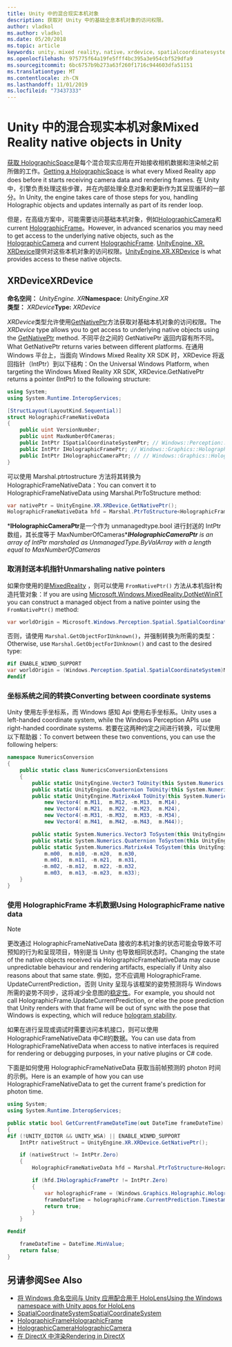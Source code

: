 ```yaml
---
title: Unity 中的混合现实本机对象
description: 获取对 Unity 中的基础全息本机对象的访问权限。
author: vladkol
ms.author: vladkol
ms.date: 05/20/2018
ms.topic: article
keywords: unity，mixed reality，native，xrdevice，spatialcoordinatesystem，holographicframe，holographiccamera，ispatialcoordinatesystem，iholographicframe，iholographiccamera，getnativeptr
ms.openlocfilehash: 975775f64a19fe5fff4bc395a3e954cbf529dfa9
ms.sourcegitcommit: 6bc6757b9b273a63f260f1716c944603dfa51151
ms.translationtype: MT
ms.contentlocale: zh-CN
ms.lasthandoff: 11/01/2019
ms.locfileid: "73437333"
---
```

# <a name="mixed-reality-native-objects-in-unity"></a><span data-ttu-id="802ad-104">Unity 中的混合现实本机对象</span><span class="sxs-lookup"><span data-stu-id="802ad-104">Mixed Reality native objects in Unity</span></span>

<span data-ttu-id="802ad-105">[获取 HolographicSpace](getting-a-holographicspace.md)是每个混合现实应用在开始接收相机数据和渲染帧之前所做的工作。</span><span class="sxs-lookup"><span data-stu-id="802ad-105">[Getting a HolographicSpace](getting-a-holographicspace.md) is what every Mixed Reality app does before it starts receiving camera data and rendering frames.</span></span> <span data-ttu-id="802ad-106">在 Unity 中，引擎负责处理这些步骤，并在内部处理全息对象和更新作为其呈现循环的一部分。</span><span class="sxs-lookup"><span data-stu-id="802ad-106">In Unity, the engine takes care of those steps for you, handling Holographic objects and updates internally as part of its render loop.</span></span>

<span data-ttu-id="802ad-107">但是，在高级方案中，可能需要访问基础本机对象，例如<a href="https://docs.microsoft.com/uwp/api/windows.graphics.holographic.holographiccamera" target="_blank">HolographicCamera</a>和 current <a href="https://docs.microsoft.com/uwp/api/windows.graphics.holographic.holographicframe" target="_blank">HolographicFrame</a>。</span><span class="sxs-lookup"><span data-stu-id="802ad-107">However, in advanced scenarios you may need to get access to the underlying native objects, such as the <a href="https://docs.microsoft.com/uwp/api/windows.graphics.holographic.holographiccamera" target="_blank">HolographicCamera</a> and current <a href="https://docs.microsoft.com/uwp/api/windows.graphics.holographic.holographicframe" target="_blank">HolographicFrame</a>.</span></span> <span data-ttu-id="802ad-108"><a href="https://docs.unity3d.com/ScriptReference/XR.XRDevice.html" target="_blank">UnityEngine. XR. XRDevice</a>提供对这些本机对象的访问权限。</span><span class="sxs-lookup"><span data-stu-id="802ad-108"><a href="https://docs.unity3d.com/ScriptReference/XR.XRDevice.html" target="_blank">UnityEngine.XR.XRDevice</a> is what provides access to these native objects.</span></span>

## <a name="xrdevice"></a><span data-ttu-id="802ad-109">XRDevice</span><span class="sxs-lookup"><span data-stu-id="802ad-109">XRDevice</span></span> 

<span data-ttu-id="802ad-110">**命名空间：** *UnityEngine. XR*</span><span class="sxs-lookup"><span data-stu-id="802ad-110">**Namespace:** *UnityEngine.XR*</span></span><br>
<span data-ttu-id="802ad-111">**类型：** *XRDevice*</span><span class="sxs-lookup"><span data-stu-id="802ad-111">**Type:** *XRDevice*</span></span>

<span data-ttu-id="802ad-112">*XRDevice*类型允许使用<a href="https://docs.unity3d.com/ScriptReference/XR.XRDevice.GetNativePtr.html" target="_blank">GetNativePtr</a>方法获取对基础本机对象的访问权限。</span><span class="sxs-lookup"><span data-stu-id="802ad-112">The *XRDevice* type allows you to get access to underlying native objects using the <a href="https://docs.unity3d.com/ScriptReference/XR.XRDevice.GetNativePtr.html" target="_blank">GetNativePtr</a> method.</span></span> <span data-ttu-id="802ad-113">不同平台之间的 GetNativePtr 返回内容有所不同。</span><span class="sxs-lookup"><span data-stu-id="802ad-113">What GetNativePtr returns varies between different platforms.</span></span> <span data-ttu-id="802ad-114">在通用 Windows 平台上，当面向 Windows Mixed Reality XR SDK 时，XRDevice 将返回指针（IntPtr）到以下结构：</span><span class="sxs-lookup"><span data-stu-id="802ad-114">On the Universal Windows Platform, when targeting the Windows Mixed Reality XR SDK, XRDevice.GetNativePtr returns a pointer (IntPtr) to the following structure:</span></span> 

```cs
using System;
using System.Runtime.InteropServices;

[StructLayout(LayoutKind.Sequential)]
struct HolographicFrameNativeData
{
    public uint VersionNumber;
    public uint MaxNumberOfCameras;
    public IntPtr ISpatialCoordinateSystemPtr; // Windows::Perception::Spatial::ISpatialCoordinateSystem
    public IntPtr IHolographicFramePtr; // Windows::Graphics::Holographic::IHolographicFrame 
    public IntPtr IHolographicCameraPtr; // // Windows::Graphics::Holographic::IHolographicCamera
}
```
<span data-ttu-id="802ad-115">可以使用 Marshal.ptrtostructure 方法将其转换为 HolographicFrameNativeData：</span><span class="sxs-lookup"><span data-stu-id="802ad-115">You can convert it to HolographicFrameNativeData using Marshal.PtrToStructure method:</span></span>
```cs
var nativePtr = UnityEngine.XR.XRDevice.GetNativePtr();
HolographicFrameNativeData hfd = Marshal.PtrToStructure<HolographicFrameNativeData>(nativePtr);
```
<span data-ttu-id="802ad-116">\***IHolographicCameraPtr**是一个作为 unmanagedtype.bool 进行封送的 IntPtr 数组，其长度等于 MaxNumberOfCameras\*</span><span class="sxs-lookup"><span data-stu-id="802ad-116">***IHolographicCameraPtr** is an array of IntPtr marshaled as UnmanagedType.ByValArray with a length equal to MaxNumberOfCameras*</span></span> 

### <a name="unmarshaling-native-pointers"></a><span data-ttu-id="802ad-117">取消封送本机指针</span><span class="sxs-lookup"><span data-stu-id="802ad-117">Unmarshaling native pointers</span></span>

<span data-ttu-id="802ad-118">如果你使用的是[MixedReality](https://www.nuget.org/packages/Microsoft.Windows.MixedReality.DotNetWinRT) ，则可以使用 `FromNativePtr()` 方法从本机指针构造托管对象：</span><span class="sxs-lookup"><span data-stu-id="802ad-118">If you are using [Microsoft.Windows.MixedReality.DotNetWinRT](https://www.nuget.org/packages/Microsoft.Windows.MixedReality.DotNetWinRT) you can construct a managed object from a native pointer using the `FromNativePtr()` method:</span></span>

```cs
var worldOrigin = Microsoft.Windows.Perception.Spatial.SpatialCoordinateSystem.FromNativePtr(hfd.ISpatialCoordinateSystemPtr);
```

<span data-ttu-id="802ad-119">否则，请使用 `Marshal.GetObjectForIUnknown()`，并强制转换为所需的类型：</span><span class="sxs-lookup"><span data-stu-id="802ad-119">Otherwise, use `Marshal.GetObjectForIUnknown()` and cast to the desired type:</span></span>

```cs
#if ENABLE_WINMD_SUPPORT
var worldOrigin = (Windows.Perception.Spatial.SpatialCoordinateSystem)Marshal.GetObjectForIUnknown(hfd.ISpatialCoordinateSystemPtr);
#endif
```

### <a name="converting-between-coordinate-systems"></a><span data-ttu-id="802ad-120">坐标系统之间的转换</span><span class="sxs-lookup"><span data-stu-id="802ad-120">Converting between coordinate systems</span></span>

<span data-ttu-id="802ad-121">Unity 使用左手坐标系，而 Windows 感知 Api 使用右手坐标系。</span><span class="sxs-lookup"><span data-stu-id="802ad-121">Unity uses a left-handed coordinate system, while the Windows Perception APIs use right-handed coordinate systems.</span></span> <span data-ttu-id="802ad-122">若要在这两种约定之间进行转换，可以使用以下帮助器：</span><span class="sxs-lookup"><span data-stu-id="802ad-122">To convert between these two conventions, you can use the following helpers:</span></span>

```cs
namespace NumericsConversion
{
    public static class NumericsConversionExtensions
    {
        public static UnityEngine.Vector3 ToUnity(this System.Numerics.Vector3 v) => new UnityEngine.Vector3(v.X, v.Y, -v.Z);
        public static UnityEngine.Quaternion ToUnity(this System.Numerics.Quaternion q) => new UnityEngine.Quaternion(-q.X, -q.Y, q.Z, q.W);
        public static UnityEngine.Matrix4x4 ToUnity(this System.Numerics.Matrix4x4 m) => new UnityEngine.Matrix4x4(
            new Vector4( m.M11,  m.M12, -m.M13,  m.M14),
            new Vector4( m.M21,  m.M22, -m.M23,  m.M24),
            new Vector4(-m.M31, -m.M32,  m.M33, -m.M34),
            new Vector4( m.M41,  m.M42, -m.M43,  m.M44));

        public static System.Numerics.Vector3 ToSystem(this UnityEngine.Vector3 v) => new System.Numerics.Vector3(v.x, v.y, -v.z);
        public static System.Numerics.Quaternion ToSystem(this UnityEngine.Quaternion q) => new System.Numerics.Quaternion(-q.x, -q.y, q.z, q.w);
        public static System.Numerics.Matrix4x4 ToSystem(this UnityEngine.Matrix4x4 m) => new System.Numerics.Matrix4x4(
            m.m00,  m.m10, -m.m20,  m.m30,
            m.m01,  m.m11, -m.m21,  m.m31,
           -m.m02, -m.m12,  m.m22, -m.m32,
            m.m03,  m.m13, -m.m23,  m.m33);
    }
}
```

### <a name="using-holographicframe-native-data"></a><span data-ttu-id="802ad-123">使用 HolographicFrame 本机数据</span><span class="sxs-lookup"><span data-stu-id="802ad-123">Using HolographicFrame native data</span></span>

> [!NOTE]
> <span data-ttu-id="802ad-124">更改通过 HolographicFrameNativeData 接收的本机对象的状态可能会导致不可预知的行为和呈现项目，特别是当 Unity 也导致相同状态时。</span><span class="sxs-lookup"><span data-stu-id="802ad-124">Changing the state of the native objects received via HolographicFrameNativeData may cause unpredictable behaviour and rendering artifacts, especially if Unity also reasons about that same state.</span></span>  <span data-ttu-id="802ad-125">例如，您不应调用 HolographicFrame. UpdateCurrentPrediction，否则 Unity 呈现与该框架的姿势预测将与 Windows 所需的姿势不同步，这将减少全息图的[稳定性](hologram-stability.md)。</span><span class="sxs-lookup"><span data-stu-id="802ad-125">For example, you should not call HolographicFrame.UpdateCurrentPrediction, or else the pose prediction that Unity renders with that frame will be out of sync with the pose that Windows is expecting, which will reduce [hologram stability](hologram-stability.md).</span></span>

<span data-ttu-id="802ad-126">如果在进行呈现或调试时需要访问本机接口，则可以使用 HolographicFrameNativeData 中C#的数据。</span><span class="sxs-lookup"><span data-stu-id="802ad-126">You can use data from HolographicFrameNativeData when access to native interfaces is required for rendering or debugging purposes, in your native plugins or C# code.</span></span> 

<span data-ttu-id="802ad-127">下面是如何使用 HolographicFrameNativeData 获取当前帧预测的 photon 时间的示例。</span><span class="sxs-lookup"><span data-stu-id="802ad-127">Here is an example of how you can use HolographicFrameNativeData to get the current frame's prediction for photon time.</span></span> 
```cs
using System;
using System.Runtime.InteropServices;

public static bool GetCurrentFrameDateTime(out DateTime frameDateTime)
{
#if (!UNITY_EDITOR && UNITY_WSA) || ENABLE_WINMD_SUPPORT
    IntPtr nativeStruct = UnityEngine.XR.XRDevice.GetNativePtr();

    if (nativeStruct != IntPtr.Zero)
    {
        HolographicFrameNativeData hfd = Marshal.PtrToStructure<HolographicFrameNativeData>(nativeStruct);

        if (hfd.IHolographicFramePtr != IntPtr.Zero)
        {
            var holographicFrame = (Windows.Graphics.Holographic.HolographicFrame)Marshal.GetObjectForIUnknown(hfd.IHolographicFramePtr);
            frameDateTime = holographicFrame.CurrentPrediction.Timestamp.TargetTime.DateTime;
            return true;
        }
    }

#endif

    frameDateTime = DateTime.MinValue;
    return false;
}

```

## <a name="see-also"></a><span data-ttu-id="802ad-128">另请参阅</span><span class="sxs-lookup"><span data-stu-id="802ad-128">See Also</span></span>
* [<span data-ttu-id="802ad-129">将 Windows 命名空间与 Unity 应用配合用于 HoloLens</span><span class="sxs-lookup"><span data-stu-id="802ad-129">Using the Windows namespace with Unity apps for HoloLens</span></span>](using-the-windows-namespace-with-unity-apps-for-hololens.md)
* <span data-ttu-id="802ad-130"><a href="https://docs.microsoft.com/uwp/api/windows.perception.spatial.spatialcoordinatesystem" target="_blank">SpatialCoordinateSystem</a></span><span class="sxs-lookup"><span data-stu-id="802ad-130"><a href="https://docs.microsoft.com/uwp/api/windows.perception.spatial.spatialcoordinatesystem" target="_blank">SpatialCoordinateSystem</a></span></span>
* <span data-ttu-id="802ad-131"><a href="https://docs.microsoft.com/uwp/api/windows.graphics.holographic.holographicframe" target="_blank">HolographicFrame</a></span><span class="sxs-lookup"><span data-stu-id="802ad-131"><a href="https://docs.microsoft.com/uwp/api/windows.graphics.holographic.holographicframe" target="_blank">HolographicFrame</a></span></span>
* <span data-ttu-id="802ad-132"><a href="https://docs.microsoft.com/uwp/api/windows.graphics.holographic.holographiccamera" target="_blank">HolographicCamera</a></span><span class="sxs-lookup"><span data-stu-id="802ad-132"><a href="https://docs.microsoft.com/uwp/api/windows.graphics.holographic.holographiccamera" target="_blank">HolographicCamera</a></span></span>
* [<span data-ttu-id="802ad-133">在 DirectX 中渲染</span><span class="sxs-lookup"><span data-stu-id="802ad-133">Rendering in DirectX</span></span>](rendering-in-directx.md)

